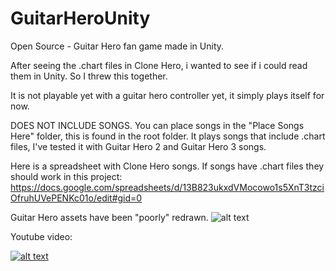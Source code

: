 # GuitarHeroUnity
Open Source - Guitar Hero fan game made in Unity.

After seeing the .chart files in Clone Hero, i wanted to see if i could read them in Unity. So I threw this together.

It is not playable yet with a guitar hero controller yet, it simply plays itself for now.

DOES NOT INCLUDE SONGS.
You can place songs in the "Place Songs Here" folder, this is found in the root folder.
It plays songs that include .chart files, I've tested it with Guitar Hero 2 and Guitar Hero 3 songs.

Here is a spreadsheet with Clone Hero songs. If songs have .chart files they should work in this project:
https://docs.google.com/spreadsheets/d/13B823ukxdVMocowo1s5XnT3tzciOfruhUVePENKc01o/edit#gid=0

Guitar Hero assets have been "poorly" redrawn.
![alt text](https://i.postimg.cc/0QP8vY1t/gh-Screenshot.jpg)

Youtube video:

[![alt text](https://img.youtube.com/vi/R4eqFEGM84s/0.jpg)](https://www.youtube.com/watch?v=R4eqFEGM84s)

